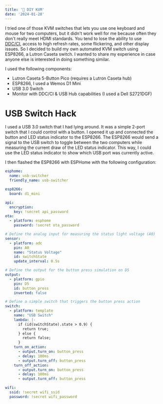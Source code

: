 ```yaml
---
title: '👐 DIY KVM'
date: '2024-01-28'
---
```


I tried one of those KVM switches that lets you use one keyboard and mouse for two computers, but it didn't work well for me because often they don't really meet HDMI standards. You tend to lose the ability to use [DDC/CI](https://en.wikipedia.org/wiki/Display_Data_Channel#DDC/CI), access to high refresh rates, some flickering, and other display issues. So I decided to build my own automated KVM switch using ESP8266, a Lutron Caseta switch. I wanted to share my experience in case anyone else is interested in doing something similar.

I used the following components:
- Lutron Caseta 5-Button Pico (requires a Lutron Caseta hub)
- ESP8266, I used a Wemos D1 Mini
- USB 3.0 Switch
- Monitor with DDC/CI & USB Hub capabilities (I used a Dell S2721DGF)

# USB Switch Hack

I used a USB 3.0 switch that I had lying around. It was a simple 2-port switch that I could control with a button. I opened it up and connected the button and LED status indicator to the ESP8266. The ESP8266 would send a signal to the USB switch to toggle between the two computers while measuring the current draw of the LED status indicator. This way, I could use the LED status indicator to show which USB port was currently active.

I then flashed the ESP8266 with ESPHome with the following configuration:

```yaml
esphome:
  name: usb-switcher
  friendly_name: usb-switcher

esp8266:
  board: d1_mini

api:
  encryption:
    key: !secret api_password
ota:
  - platform: esphome
    password: !secret ota_password

# Define the analog input for measuring the status light voltage (A0)
sensor:
  - platform: adc
    pin: A0
    name: "Status Voltage"
    id: switchState
    update_interval: 0.5s

# Define the output for the button press simulation on D5
output:
  - platform: gpio
    pin: D5
    id: button_press
    inverted: false

# Define a simple switch that triggers the button press action
switch:
  - platform: template
    name: "USB Switch"
    lambda: |-
      if (id(switchState).state > 0.9) {
        return true;
      } else {
        return false;
      }
    turn_on_action:
      - output.turn_on: button_press
      - delay: 100ms
      - output.turn_off: button_press
    turn_off_action:
      - output.turn_on: button_press
      - delay: 100ms
      - output.turn_off: button_press

wifi:
  ssid: !secret wifi_ssid
  password: !secret wifi_password
```